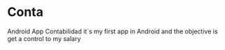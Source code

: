 # Conta
Android App Contabilidad
it´s my first app in Android and the objective is get a control to my salary 

